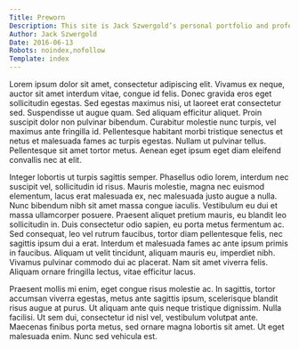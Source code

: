 ```yaml
---
Title: Preworn
Description: This site is Jack Szwergold’s personal portfolio and professional calling card.
Author: Jack Szwergold
Date: 2016-06-13
Robots: noindex,nofollow
Template: index
---
```


Lorem ipsum dolor sit amet, consectetur adipiscing elit. Vivamus ex neque, auctor sit amet interdum vitae, congue id felis. Donec gravida eros eget sollicitudin egestas. Sed egestas maximus nisi, ut laoreet erat consectetur sed. Suspendisse ut augue quam. Sed aliquam efficitur aliquet. Proin suscipit dolor non pulvinar bibendum. Curabitur molestie nunc turpis, vel maximus ante fringilla id. Pellentesque habitant morbi tristique senectus et netus et malesuada fames ac turpis egestas. Nullam ut pulvinar tellus. Pellentesque sit amet tortor metus. Aenean eget ipsum eget diam eleifend convallis nec at elit.

Integer lobortis ut turpis sagittis semper. Phasellus odio lorem, interdum nec suscipit vel, sollicitudin id risus. Mauris molestie, magna nec euismod elementum, lacus erat malesuada ex, nec malesuada justo augue a nulla. Nunc bibendum nibh sit amet massa congue iaculis. Vestibulum eu dui et massa ullamcorper posuere. Praesent aliquet pretium mauris, eu blandit leo sollicitudin in. Duis consectetur odio sapien, eu porta metus fermentum ac. Sed consequat, leo vel rutrum faucibus, tortor diam pellentesque felis, nec sagittis ipsum dui a erat. Interdum et malesuada fames ac ante ipsum primis in faucibus. Aliquam ut velit tincidunt, aliquam mauris eu, imperdiet nibh. Vivamus pulvinar commodo dui ac placerat. Nam sit amet viverra felis. Aliquam ornare fringilla lectus, vitae efficitur lacus.

Praesent mollis mi enim, eget congue risus molestie ac. In sagittis, tortor accumsan viverra egestas, metus ante sagittis ipsum, scelerisque blandit risus augue at purus. Ut aliquam ante quis neque tristique dignissim. Nulla facilisi. Ut sem dui, consectetur id nisl vel, vestibulum volutpat ante. Maecenas finibus porta metus, sed ornare magna lobortis sit amet. Ut eget malesuada enim. Nunc sed vehicula est.
